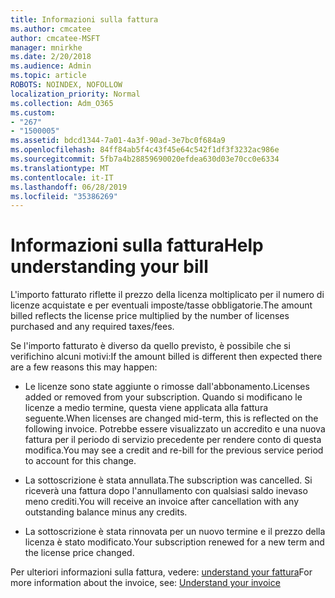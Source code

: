 ```yaml
---
title: Informazioni sulla fattura
ms.author: cmcatee
author: cmcatee-MSFT
manager: mnirkhe
ms.date: 2/20/2018
ms.audience: Admin
ms.topic: article
ROBOTS: NOINDEX, NOFOLLOW
localization_priority: Normal
ms.collection: Adm_O365
ms.custom:
- "267"
- "1500005"
ms.assetid: bdcd1344-7a01-4a3f-90ad-3e7bc0f684a9
ms.openlocfilehash: 84ff84ab5f4c43f45e64c542f1df3f3232ac986e
ms.sourcegitcommit: 5fb7a4b28859690020efdea630d03e70cc0e6334
ms.translationtype: MT
ms.contentlocale: it-IT
ms.lasthandoff: 06/28/2019
ms.locfileid: "35386269"
---
```

# <a name="help-understanding-your-bill"></a><span data-ttu-id="bc260-102">Informazioni sulla fattura</span><span class="sxs-lookup"><span data-stu-id="bc260-102">Help understanding your bill</span></span>

<span data-ttu-id="bc260-103">L'importo fatturato riflette il prezzo della licenza moltiplicato per il numero di licenze acquistate e per eventuali imposte/tasse obbligatorie.</span><span class="sxs-lookup"><span data-stu-id="bc260-103">The amount billed reflects the license price multiplied by the number of licenses purchased and any required taxes/fees.</span></span>
  
<span data-ttu-id="bc260-104">Se l'importo fatturato è diverso da quello previsto, è possibile che si verifichino alcuni motivi:</span><span class="sxs-lookup"><span data-stu-id="bc260-104">If the amount billed is different then expected there are a few reasons this may happen:</span></span>
  
- <span data-ttu-id="bc260-105">Le licenze sono state aggiunte o rimosse dall'abbonamento.</span><span class="sxs-lookup"><span data-stu-id="bc260-105">Licenses added or removed from your subscription.</span></span> <span data-ttu-id="bc260-106">Quando si modificano le licenze a medio termine, questa viene applicata alla fattura seguente.</span><span class="sxs-lookup"><span data-stu-id="bc260-106">When licenses are changed mid-term, this is reflected on the following invoice.</span></span> <span data-ttu-id="bc260-107">Potrebbe essere visualizzato un accredito e una nuova fattura per il periodo di servizio precedente per rendere conto di questa modifica.</span><span class="sxs-lookup"><span data-stu-id="bc260-107">You may see a credit and re-bill for the previous service period to account for this change.</span></span>

- <span data-ttu-id="bc260-108">La sottoscrizione è stata annullata.</span><span class="sxs-lookup"><span data-stu-id="bc260-108">The subscription was cancelled.</span></span> <span data-ttu-id="bc260-109">Si riceverà una fattura dopo l'annullamento con qualsiasi saldo inevaso meno crediti.</span><span class="sxs-lookup"><span data-stu-id="bc260-109">You will receive an invoice after cancellation with any outstanding balance minus any credits.</span></span>

- <span data-ttu-id="bc260-110">La sottoscrizione è stata rinnovata per un nuovo termine e il prezzo della licenza è stato modificato.</span><span class="sxs-lookup"><span data-stu-id="bc260-110">Your subscription renewed for a new term and the license price changed.</span></span>

<span data-ttu-id="bc260-111">Per ulteriori informazioni sulla fattura, vedere: [understand your fattura](https://support.office.com/article/0724b428-fb59-4962-8c37-6674166d7507)</span><span class="sxs-lookup"><span data-stu-id="bc260-111">For more information about the invoice, see: [Understand your invoice](https://support.office.com/article/0724b428-fb59-4962-8c37-6674166d7507)</span></span>
  